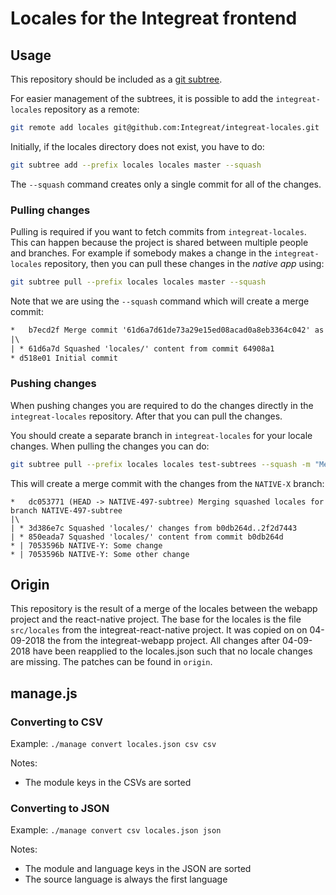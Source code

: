 # Locales for the Integreat frontend

## Usage

This repository should be included as a [git subtree](https://raw.githubusercontent.com/git/git/master/contrib/subtree/git-subtree.txt). 

For easier management of the subtrees, it is possible to add the `integreat-locales` repository as a remote:

```bash
git remote add locales git@github.com:Integreat/integreat-locales.git
```

Initially, if the locales directory does not exist, you have to do:

```bash
git subtree add --prefix locales locales master --squash
```

The `--squash` command creates only a single commit for all of the changes. 

### Pulling changes

Pulling is required if you want to fetch commits from `integreat-locales`. This can happen because the project is shared between multiple people and branches. For example if somebody makes a change in the `integreat-locales` repository, then you can pull these changes in the _native app_ using:

```bash
git subtree pull --prefix locales locales master --squash
```

Note that we are using the `--squash` command which will create a merge commit:

```txt
*   b7ecd2f Merge commit '61d6a7d61de73a29e15ed08acad0a8eb3364c042' as 'locales'
|\
| * 61d6a7d Squashed 'locales/' content from commit 64908a1
* d518e01 Initial commit
```

### Pushing changes

When pushing changes you are required to do the changes directly in the `integreat-locales` repository. After that you can pull the changes.

You should create a separate branch in `integreat-locales` for your locale changes. When pulling the changes you can do:
```bash
git subtree pull --prefix locales locales test-subtrees --squash -m "Merging squashed locales for branch $(git rev-parse --abbrev-ref HEAD)"
```

This will create a merge commit with the changes from the `NATIVE-X` branch:
```
*   dc053771 (HEAD -> NATIVE-497-subtree) Merging squashed locales for branch NATIVE-497-subtree
|\  
| * 3d386e7c Squashed 'locales/' changes from b0db264d..2f2d7443
| * 850eada7 Squashed 'locales/' content from commit b0db264d
* | 7053596b NATIVE-Y: Some change
* | 7053596b NATIVE-Y: Some other change
```

## Origin

This repository is the result of a merge of the locales between the webapp project and the react-native project. The base for the locales is the file `src/locales` from the integreat-react-native project. It was copied on on 04-09-2018 the from the integreat-webapp project.
All changes after 04-09-2018 have been reapplied to the locales.json such that no locale changes are missing. The patches can be found in `origin`.

## manage.js

### Converting to CSV

Example: `./manage convert locales.json csv csv`

Notes:
* The module keys in the CSVs are sorted

### Converting to JSON

Example: `./manage convert csv locales.json json`
 
Notes:
* The module and language keys in the JSON are sorted
* The source language is always the first language
